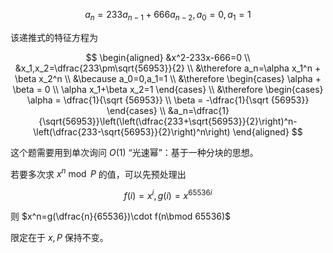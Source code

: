 $$
a_n=233a_{n-1}+666a_{n-2},a_0=0,a_1=1
$$

该递推式的特征方程为

$$
\begin{aligned}
    &x^2-233x-666=0
    \\
    &x_1,x_2=\dfrac{233\pm\sqrt{56953}}{2}
    \\
    &\therefore a_n=\alpha x_1^n + \beta x_2^n
    \\
    &\because a_0=0,a_1=1
    \\
    &\therefore
    \begin{cases}
        \alpha + \beta = 0
        \\
        \alpha x_1+\beta x_2=1
    \end{cases}
    \\
    &\therefore
    \begin{cases}
        \alpha = \dfrac{1}{\sqrt {56953}}
        \\
        \beta = -\dfrac{1}{\sqrt {56953}}
    \end{cases}
    \\
    &a_n=\dfrac{1}{\sqrt{56953}}\left(\left(\dfrac{233+\sqrt{56953}}{2}\right)^n-\left(\dfrac{233-\sqrt{56953}}{2}\right)^n\right)
\end{aligned}   
$$

这个题需要用到单次询问 $O(1)$ “光速幂”：基于一种分块的思想。

若要多次求 $x^n\bmod P$ 的值，可以先预处理出

$$
f(i)=x^i,g(i)=x^{65536i}
$$

则 $x^n=g(\dfrac{n}{65536})\cdot f(n\bmod 65536)$

限定在于 $x,P$ 保持不变。